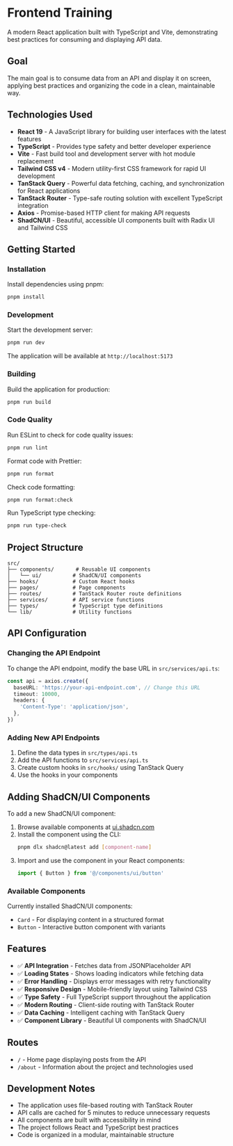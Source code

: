 # Frontend Training

A modern React application built with TypeScript and Vite, demonstrating best practices for consuming and displaying API data.

## Goal

The main goal is to consume data from an API and display it on screen, applying best practices and organizing the code in a clean, maintainable way.

## Technologies Used

- **React 19** - A JavaScript library for building user interfaces with the latest features
- **TypeScript** - Provides type safety and better developer experience
- **Vite** - Fast build tool and development server with hot module replacement
- **Tailwind CSS v4** - Modern utility-first CSS framework for rapid UI development
- **TanStack Query** - Powerful data fetching, caching, and synchronization for React applications
- **TanStack Router** - Type-safe routing solution with excellent TypeScript integration
- **Axios** - Promise-based HTTP client for making API requests
- **ShadCN/UI** - Beautiful, accessible UI components built with Radix UI and Tailwind CSS

## Getting Started

### Installation

Install dependencies using pnpm:

```bash
pnpm install
```

### Development

Start the development server:

```bash
pnpm run dev
```

The application will be available at `http://localhost:5173`

### Building

Build the application for production:

```bash
pnpm run build
```

### Code Quality

Run ESLint to check for code quality issues:

```bash
pnpm run lint
```

Format code with Prettier:

```bash
pnpm run format
```

Check code formatting:

```bash
pnpm run format:check
```

Run TypeScript type checking:

```bash
pnpm run type-check
```

## Project Structure

```
src/
├── components/       # Reusable UI components
│   └── ui/          # ShadCN/UI components
├── hooks/           # Custom React hooks
├── pages/           # Page components
├── routes/          # TanStack Router route definitions
├── services/        # API service functions
├── types/           # TypeScript type definitions
└── lib/             # Utility functions
```

## API Configuration

### Changing the API Endpoint

To change the API endpoint, modify the base URL in `src/services/api.ts`:

```typescript
const api = axios.create({
  baseURL: 'https://your-api-endpoint.com', // Change this URL
  timeout: 10000,
  headers: {
    'Content-Type': 'application/json',
  },
})
```

### Adding New API Endpoints

1. Define the data types in `src/types/api.ts`
2. Add the API functions to `src/services/api.ts`
3. Create custom hooks in `src/hooks/` using TanStack Query
4. Use the hooks in your components

## Adding ShadCN/UI Components

To add a new ShadCN/UI component:

1. Browse available components at [ui.shadcn.com](https://ui.shadcn.com/docs/components)
2. Install the component using the CLI:
   ```bash
   pnpm dlx shadcn@latest add [component-name]
   ```
3. Import and use the component in your React components:
   ```typescript
   import { Button } from '@/components/ui/button'
   ```

### Available Components

Currently installed ShadCN/UI components:
- `Card` - For displaying content in a structured format
- `Button` - Interactive button component with variants

## Features

- ✅ **API Integration** - Fetches data from JSONPlaceholder API
- ✅ **Loading States** - Shows loading indicators while fetching data
- ✅ **Error Handling** - Displays error messages with retry functionality
- ✅ **Responsive Design** - Mobile-friendly layout using Tailwind CSS
- ✅ **Type Safety** - Full TypeScript support throughout the application
- ✅ **Modern Routing** - Client-side routing with TanStack Router
- ✅ **Data Caching** - Intelligent caching with TanStack Query
- ✅ **Component Library** - Beautiful UI components with ShadCN/UI

## Routes

- `/` - Home page displaying posts from the API
- `/about` - Information about the project and technologies used

## Development Notes

- The application uses file-based routing with TanStack Router
- API calls are cached for 5 minutes to reduce unnecessary requests
- All components are built with accessibility in mind
- The project follows React and TypeScript best practices
- Code is organized in a modular, maintainable structure
